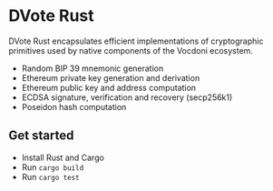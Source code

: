 # DVote Rust

DVote Rust encapsulates efficient implementations of cryptographic primitives used by native components of the Vocdoni ecosystem.

- Random BIP 39 mnemonic generation
- Ethereum private key generation and derivation
- Ethereum public key and address computation
- ECDSA signature, verification and recovery (secp256k1)
- Poseidon hash computation

## Get started

- Install Rust and Cargo
- Run `cargo build`
- Run `cargo test`
